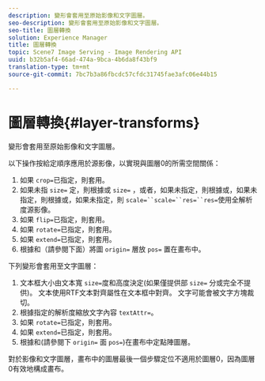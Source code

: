 ```yaml
---
description: 變形會套用至原始影像和文字圖層。
seo-description: 變形會套用至原始影像和文字圖層。
seo-title: 圖層轉換
solution: Experience Manager
title: 圖層轉換
topic: Scene7 Image Serving - Image Rendering API
uuid: b32b5af4-66ad-474a-9bca-4b6da8f43bf9
translation-type: tm+mt
source-git-commit: 7bc7b3a86fbcdc57cfdc31745fae3afc06e44b15

---
```



# 圖層轉換{#layer-transforms}

變形會套用至原始影像和文字圖層。

以下操作按給定順序應用於源影像，以實現與圖層0的所需空間關係：

1. 如果 `crop=`已指定，則套用。
1. 如果未指 `size=` 定，則根據或 `size=` ，或者，如果未指定，則根據或，如果未指定，則根據或，如果未指定，則 `scale=``scale=``res=``res=`使用全解析度源影像。
1. 如果 `flip=`已指定，則套用。
1. 如果 `rotate=`已指定，則套用。
1. 如果 `extend=`已指定，則套用。
1. 根據和（請參閱下面）將圖 `origin=` 層放 `pos=` 置在畫布中。

下列變形會套用至文字圖層：

1. 文本框大小由文本寬 `size=`度和高度決定(如果僅提供部 `size=` 分或完全不提供)。 文本使用RTF文本對齊屬性在文本框中對齊。 文字可能會被文字方塊裁切。
1. 根據指定的解析度縮放文字內容 `textAttr=`。
1. 如果 `rotate=`已指定，則套用。
1. 如果 `extend=`已指定，則套用。
1. 根據和(請參閱下 `origin=` 面 `pos=`)在畫布中定點陣圖層。

對於影像和文字圖層，畫布中的圖層最後一個步驟定位不適用於圖層0，因為圖層0有效地構成畫布。
